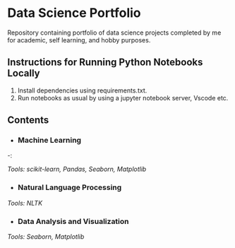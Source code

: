 # Data Science Portfolio
Repository containing portfolio of data science projects completed by me for academic, self learning, and hobby purposes.


## Instructions for Running Python Notebooks Locally
1. Install dependencies using requirements.txt.
2. Run notebooks as usual by using a jupyter notebook server, Vscode etc.


## Contents
- ### Machine Learning
-[]():


_Tools: scikit-learn, Pandas, Seaborn, Matplotlib_

- ### Natural Language Processing

_Tools: NLTK_

- ### Data Analysis and Visualization

_Tools: Seaborn, Matplotlib_
